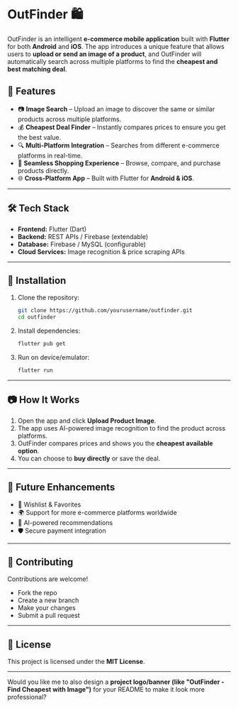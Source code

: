 # OutFinder 🛍️

OutFinder is an intelligent **e-commerce mobile application** built with **Flutter** for both **Android** and **iOS**.
The app introduces a unique feature that allows users to **upload or send an image of a product**, and OutFinder will automatically search across multiple platforms to find the **cheapest and best matching deal**.

## 🚀 Features

* 📷 **Image Search** – Upload an image to discover the same or similar products across multiple platforms.
* 💰 **Cheapest Deal Finder** – Instantly compares prices to ensure you get the best value.
* 🔍 **Multi-Platform Integration** – Searches from different e-commerce platforms in real-time.
* 🛒 **Seamless Shopping Experience** – Browse, compare, and purchase products directly.
* 🌐 **Cross-Platform App** – Built with Flutter for **Android & iOS**.

---

## 🛠️ Tech Stack

* **Frontend:** Flutter (Dart)
* **Backend:** REST APIs / Firebase (extendable)
* **Database:** Firebase / MySQL (configurable)
* **Cloud Services:** Image recognition & price scraping APIs

---

## 📲 Installation

1. Clone the repository:

   ```bash
   git clone https://github.com/yourusername/outfinder.git
   cd outfinder
   ```
2. Install dependencies:

   ```bash
   flutter pub get
   ```
3. Run on device/emulator:

   ```bash
   flutter run
   ```

---

## 📷 How It Works

1. Open the app and click **Upload Product Image**.
2. The app uses AI-powered image recognition to find the product across platforms.
3. OutFinder compares prices and shows you the **cheapest available option**.
4. You can choose to **buy directly** or save the deal.

---

## 🔮 Future Enhancements

* 🔖 Wishlist & Favorites
* 🌍 Support for more e-commerce platforms worldwide
* 🤖 AI-powered recommendations
* 🛡️ Secure payment integration

---

## 🤝 Contributing

Contributions are welcome!

* Fork the repo
* Create a new branch
* Make your changes
* Submit a pull request

---

## 📜 License

This project is licensed under the **MIT License**.

---

Would you like me to also design a **project logo/banner (like "OutFinder - Find Cheapest with Image")** for your README to make it look more professional?
